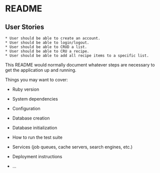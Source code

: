 # README

## User Stories
    * User should be able to create an account.
    * User should be able to login/logout.
    * User should be able to CRUD a list.
    * User should be able to CRU a recipe.
    * User should be able to add all recipe items to a specific list.


This README would normally document whatever steps are necessary to get the
application up and running.

Things you may want to cover:

* Ruby version

* System dependencies

* Configuration

* Database creation

* Database initialization

* How to run the test suite

* Services (job queues, cache servers, search engines, etc.)

* Deployment instructions

* ...
